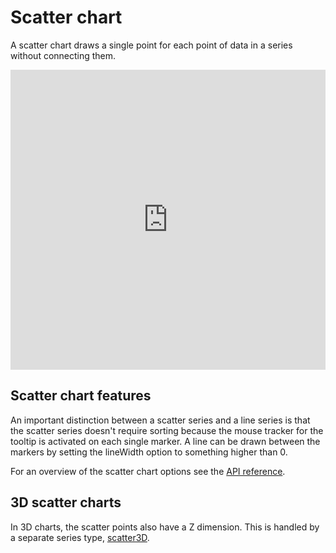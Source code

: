 # Scatter chart

A scatter chart draws a single point for each point of data in a series without connecting them.

<iframe style="width: 100%; height: 480px; border: none;" src="https://www.highcharts.com/samples/embed/highcharts/demo/scatter" allow="fullscreen"></iframe>

## Scatter chart features

An important distinction between a scatter series and a line series is that the scatter series doesn't require sorting because the mouse tracker for the tooltip is activated on each single marker. A line can be drawn between the markers by setting the lineWidth option to something higher than 0.

For an overview of the scatter chart options see the [API reference](https://api.highcharts.com/highcharts/plotOptions.scatter).

## 3D scatter charts

In 3D charts, the scatter points also have a Z dimension. This is handled by a separate series type, [scatter3D](https://api.highcharts.com/highcharts/plotOptions.scatter3d).
